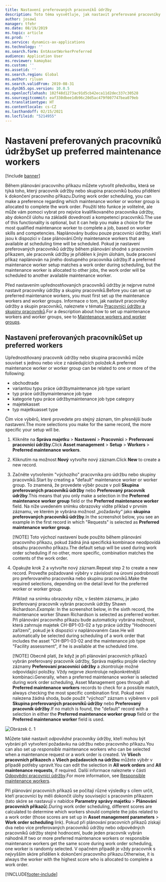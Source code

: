 ```yaml
---
title: Nastavení preferovaných pracovníků údržby
description: Toto téma vysvětluje, jak nastavit preferované pracovníky údržby v modulu Správa majetku.
author: josaw1
manager: tfehr
ms.date: 08/19/2019
ms.topic: article
ms.prod: ''
ms.service: dynamics-ax-applications
ms.technology: ''
ms.search.form: EntAssetWorkerPreferred
audience: Application User
ms.reviewer: kamaybac
ms.custom: ''
ms.assetid: ''
ms.search.region: Global
ms.author: riluan
ms.search.validFrom: 2019-08-31
ms.dyn365.ops.version: 10.0.5
ms.openlocfilehash: 102f48d1273ac91d5cb42eca11d2dec337c30528
ms.sourcegitcommit: eaf330dbee1db96c20d5ac479f007747bea079eb
ms.translationtype: HT
ms.contentlocale: cs-CZ
ms.lasthandoff: 02/15/2021
ms.locfileid: "5214955"
---
```

# <a name="set-up-preferred-maintenance-workers"></a><span data-ttu-id="c4f26-103">Nastavení preferovaných pracovníků údržby</span><span class="sxs-lookup"><span data-stu-id="c4f26-103">Set up preferred maintenance workers</span></span>

[!include [banner](../../includes/banner.md)]

 

<span data-ttu-id="c4f26-104">Během plánování pracovního příkazu můžete vytvořit předvolbu, která se týká toho, který pracovník údržby nebo skupina pracovníků budou přiděleni k dokončení pracovního příkazu.</span><span class="sxs-lookup"><span data-stu-id="c4f26-104">During work order scheduling, you can make a preference regarding which maintenance worker or worker group is allocated to complete the work order.</span></span> <span data-ttu-id="c4f26-105">Použití této funkce je volitelné, ale může vám pomoci vybrat pro nejvíce kvalifikovaného pracovníka údržby, aby dokončil úlohu na základě dovedností a kompetencí pracovníků.</span><span class="sxs-lookup"><span data-stu-id="c4f26-105">The use of this functionality is optional, but it can help you make a choice for the most qualified maintenance worker to complete a job, based on worker skills and competencies.</span></span> <span data-ttu-id="c4f26-106">Naplánovány budou pouze pracovníci údržby, kteří jsou k dispozici v čase plánování.</span><span class="sxs-lookup"><span data-stu-id="c4f26-106">Only maintenance workers that are available at scheduling time will be scheduled.</span></span> <span data-ttu-id="c4f26-107">Pokud je nastavení preferovaných pracovníků údržby během plánování shodné s pracovním příkazem, ale pracovník údržby je přidělen k jiným úlohám, bude pracovní příkaz naplánován na jiného dostupného pracovníka údržby.</span><span class="sxs-lookup"><span data-stu-id="c4f26-107">If a preferred maintenance worker setup matches a work order during scheduling, but the maintenance worker is allocated to other jobs, the work order will be scheduled to another available maintenance worker.</span></span>

<span data-ttu-id="c4f26-108">Před nastavením upřednostňovaných pracovníků údržby je nejprve nutné nastavit pracovníky údržby a skupiny pracovníků.</span><span class="sxs-lookup"><span data-stu-id="c4f26-108">Before you can set up preferred maintenance workers, you must first set up the maintenance workers and worker groups.</span></span> <span data-ttu-id="c4f26-109">Informace o tom, jak nastavit pracovníky údržby a skupin pracovníků, naleznete v tématu [Pracovníci údržby a skupiny pracovníků](../setup-for-objects/workers-and-worker-groups.md).</span><span class="sxs-lookup"><span data-stu-id="c4f26-109">For a description about how to set up maintenance workers and worker groups, see to [Maintenance workers and worker groups](../setup-for-objects/workers-and-worker-groups.md).</span></span>

## <a name="set-up-preferred-workers"></a><span data-ttu-id="c4f26-110">Nastavení preferovaných pracovníků</span><span class="sxs-lookup"><span data-stu-id="c4f26-110">Set up preferred workers</span></span>

<span data-ttu-id="c4f26-111">Upřednostňovaný pracovník údržby nebo skupina pracovníků může souviset s jednou nebo více z následujících položek:</span><span class="sxs-lookup"><span data-stu-id="c4f26-111">A preferred maintenance worker or worker group can be related to one or more of the following:</span></span>

- <span data-ttu-id="c4f26-112">obchod</span><span class="sxs-lookup"><span data-stu-id="c4f26-112">trade</span></span>  
- <span data-ttu-id="c4f26-113">variantou typu práce údržby</span><span class="sxs-lookup"><span data-stu-id="c4f26-113">maintenance job type variant</span></span>  
- <span data-ttu-id="c4f26-114">typ práce údržby</span><span class="sxs-lookup"><span data-stu-id="c4f26-114">maintenance job type</span></span>  
- <span data-ttu-id="c4f26-115">kategorie typu práce údržby</span><span class="sxs-lookup"><span data-stu-id="c4f26-115">maintenance job type category</span></span>  
- <span data-ttu-id="c4f26-116">majetek</span><span class="sxs-lookup"><span data-stu-id="c4f26-116">asset</span></span>  
- <span data-ttu-id="c4f26-117">typ majetku</span><span class="sxs-lookup"><span data-stu-id="c4f26-117">asset type</span></span>  

<span data-ttu-id="c4f26-118">Čím více výběrů, které provedete pro stejný záznam, tím přesnější bude nastavení.</span><span class="sxs-lookup"><span data-stu-id="c4f26-118">The more selections you make for the same record, the more specific your setup will be.</span></span>

1. <span data-ttu-id="c4f26-119">Klikněte na **Správa majetku** > **Nastavení** > **Pracovníci** > **Preferovaní pracovníci údržby**.</span><span class="sxs-lookup"><span data-stu-id="c4f26-119">Click **Asset management** > **Setup** > **Workers** > **Preferred maintenance workers**.</span></span>

2. <span data-ttu-id="c4f26-120">Kliknutím na možnost **Nový** vytvořte nový záznam.</span><span class="sxs-lookup"><span data-stu-id="c4f26-120">Click **New** to create a new record.</span></span>

3. <span data-ttu-id="c4f26-121">Začněte vytvořením "výchozího" pracovníka pro údržbu nebo skupiny pracovníků.</span><span class="sxs-lookup"><span data-stu-id="c4f26-121">Start by creating a "default" maintenance worker or worker group.</span></span> <span data-ttu-id="c4f26-122">To znamená, že provedete výběr pouze v poli **Skupina preferovaných pracovníků údržby** nebo **Preferovaný pracovník údržby**.</span><span class="sxs-lookup"><span data-stu-id="c4f26-122">This means that you only make a selection in the **Preferred maintenance worker group** field or the **Preferred maintenance worker** field.</span></span> <span data-ttu-id="c4f26-123">Na níže uvedeném snímku obrazovky vidíte příklad v prvním záznamu, ve kterém je vybrána možnost „požadavky“ jako **skupina preferovaných pracovníků údržby**.</span><span class="sxs-lookup"><span data-stu-id="c4f26-123">In the screenshot below, you see an example in the first record in which "Requests" is selected as **Preferred maintenance worker group**.</span></span>

    [!NOTE] <span data-ttu-id="c4f26-124">Toto výchozí nastavení bude použito během plánování pracovního příkazu, pokud žádná jiná specifická kombinace neodpovídá obsahu pracovního příkazu.</span><span class="sxs-lookup"><span data-stu-id="c4f26-124">The default setup will be used during work order scheduling if no other, more specific, combination matches the contents of the work order.</span></span>

4. <span data-ttu-id="c4f26-125">Opakujte krok 2 a vytvořte nový záznam.</span><span class="sxs-lookup"><span data-stu-id="c4f26-125">Repeat step 2 to create a new record.</span></span> <span data-ttu-id="c4f26-126">Proveďte požadované výběry v závislosti na úrovni podrobností pro preferovaného pracovníka nebo skupinu pracovníků.</span><span class="sxs-lookup"><span data-stu-id="c4f26-126">Make the required selections, depending on the detail level for the preferred worker or worker group.</span></span> 

    <span data-ttu-id="c4f26-127">*Příklad:* na snímku obrazovky níže, v šestém záznamu, je jako preferovaný pracovník vybrán pracovník údržby Shawn Richardson.</span><span class="sxs-lookup"><span data-stu-id="c4f26-127">*Example:* In the screenshot below, in the sixth record, the maintenance worker Shawn Richardson is selected as preferred worker.</span></span> <span data-ttu-id="c4f26-128">Při plánování pracovního příkazu bude automaticky vybrána možnost, která zahrnuje majetek CH-BP1-03-02 a typ práce údržby "Hodnocení zařízení", pokud je k dispozici v naplánovaném čase.</span><span class="sxs-lookup"><span data-stu-id="c4f26-128">He will automatically be selected during scheduling of a work order that includes the asset "CH-BP1-03-02 and the maintenance job type "Facility assessment", if he is available at the scheduled time.</span></span>

    [!NOTE] <span data-ttu-id="c4f26-129">Obecně platí, že když je při plánování pracovních příkazů vybrán preferovaný pracovník údržby, Správa majetku projde všechny záznamy **Preferovaní pracovníci údržby** a zkontroluje možné odpovídající položky. Vždy nejprve zkontroluje nejkonkrétnější kombinaci.</span><span class="sxs-lookup"><span data-stu-id="c4f26-129">Generally, when a preferred maintenance worker is selected during work order scheduling, Asset Management goes through all **Preferred maintenance workers** records to check for a possible match, always checking the most specific combination first.</span></span> <span data-ttu-id="c4f26-130">Pokud není nalezena žádná shoda, bude použit "výchozí" záznam s výběrem v poli **Skupina preferovaných pracovníků údržby** nebo **Preferovaný pracovník údržby**.</span><span class="sxs-lookup"><span data-stu-id="c4f26-130">If no match is found, the "default" record with a selection in either the **Preferred maintenance worker group** field or the **Preferred maintenance worker** field is used.</span></span>

![Obrázek č. 1](media/02-work-order-scheduling.png)

<span data-ttu-id="c4f26-132">Můžete také nastavit *odpovědné* pracovníky údržby, kteří mohou být vybráni při vytvoření požadavku na údržbu nebo pracovního příkazu.</span><span class="sxs-lookup"><span data-stu-id="c4f26-132">You can also set up *responsible* maintenance workers who can be selected when a maintenance request or a work order is created.</span></span> <span data-ttu-id="c4f26-133">Ve **Všech pracovních příkazech** a **Všech požadavcích na údržbu** můžete výběr v případě potřeby upravit.</span><span class="sxs-lookup"><span data-stu-id="c4f26-133">You can edit the selection in **All work orders** and **All maintenance requests**, if required.</span></span> <span data-ttu-id="c4f26-134">Další informace naleznete v části [Odpovědní pracovníci údržby](../setup-for-maintenance-requests/responsible-workers.md).</span><span class="sxs-lookup"><span data-stu-id="c4f26-134">For more information, see [Responsible maintenance workers](../setup-for-maintenance-requests/responsible-workers.md).</span></span>

<span data-ttu-id="c4f26-135">Při plánování pracovních příkazů se počítají různé výsledky s cílem určit, kteří pracovníci by měli dokončit úlohy související s pracovním příkazem (tato skóre se nastavují v nabídce **Parametry správy majetku** > **Plánování pracovních příkazů**).</span><span class="sxs-lookup"><span data-stu-id="c4f26-135">During work order scheduling, different scores are calculated to determine which workers should complete the jobs related to a work order (those scores are set up in **Asset management parameters** > **Work order scheduling** link).</span></span> <span data-ttu-id="c4f26-136">Pokud při plánování pracovních příkazů získají dva nebo více preferovaných pracovníků údržby nebo odpovědných pracovníků údržby stejné hodnocení, bude jeden pracovník vybrán náhodně.</span><span class="sxs-lookup"><span data-stu-id="c4f26-136">If two or more preferred maintenance workers or responsible maintenance workers get the same score during work order scheduling, one worker is randomly selected.</span></span> <span data-ttu-id="c4f26-137">V opačném případě je vždy pracovník s nejvyšším skóre přidělen k dokončení pracovního příkazu.</span><span class="sxs-lookup"><span data-stu-id="c4f26-137">Otherwise, it is always the worker with the highest score who is allocated to complete a work order.</span></span>



[!INCLUDE[footer-include](../../../includes/footer-banner.md)]